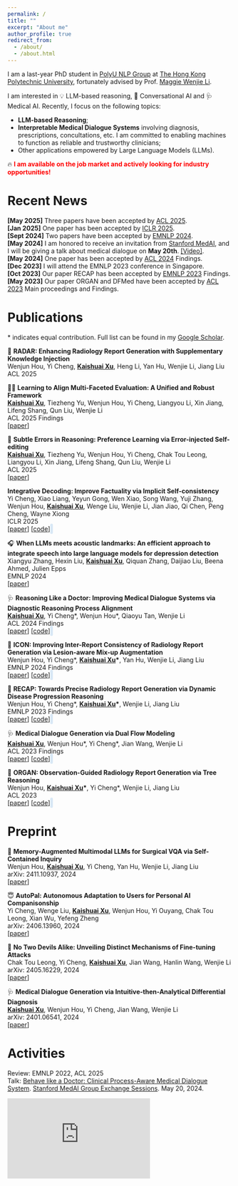 ```yaml
---
permalink: /
title: ""
excerpt: "About me"
author_profile: true
redirect_from: 
  - /about/
  - /about.html
---
```


I am a last-year PhD student in [PolyU NLP Group](https://polyunlp.github.io/) at [The Hong Kong Polytechnic University](https://www.polyu.edu.hk/), fortunately advised by Prof. [ Maggie Wenjie Li](https://www4.comp.polyu.edu.hk/~cswjli/).  

I am interested in 💡 LLM-based reasoning, 🤖 Conversational AI and 🩺 Medical AI. Recently, I focus on the following topics:
- **LLM-based Reasoning**; 
- **Interpretable Medical Dialogue Systems** involving diagnosis, prescriptions, concultations, etc. I am committed to enabling machines to function as reliable and trustworthy clinicians; 
- Other applications empowered by Large Language Models (LLMs). 

🔥 **<font color=red>I am available on the job market and actively looking for industry opportunities!</font>**    

Recent News
======
**[May 2025]** Three papers have been accepted by [ACL 2025](https://2025.aclweb.org/).  
**[Jan 2025]** One paper has been accepted by [ICLR 2025](https://iclr.cc/).  
**[Sept 2024]** Two papers have been accepted by [EMNLP 2024](https://2024.emnlp.org/).  
**[May 2024]** I am honored to receive an invitation from [Stanford MedAI](https://stanford-medai.github.io/), and I will be giving a talk about medical dialogue on **May 20th**. [\[Video\]](https://www.youtube.com/watch?v=T4if1iDbxaE).  
**[May 2024]** One paper has been accepted by [ACL 2024](https://2024.aclweb.org/) Findings.  
**[Dec 2023]** I will attend the EMNLP 2023 conference in Singapore.\
**[Oct 2023]** Our paper RECAP has been accepted by [EMNLP 2023](https://2023.emnlp.org) Findings.\
**[May 2023]** Our paper ORGAN and DFMed have been accepted by [ACL 2023](https://2023.aclweb.org) Main proceedings and Findings.

Publications
======
\* indicates equal contribution. Full list can be found in my [Google Scholar](https://scholar.google.com/citations?user=qfJ9u80AAAAJ).

🩻 **RADAR: Enhancing Radiology Report Generation with Supplementary Knowledge Injection**  
  Wenjun Hou, Yi Cheng, **<u>Kaishuai Xu</u>**, Heng Li, Yan Hu, Wenjie Li, Jiang Liu  
  ACL 2025  

👨‍⚖️ **Learning to Align Multi-Faceted Evaluation: A Unified and Robust Framework**  
  **<u>Kaishuai Xu</u>**, Tiezheng Yu, Wenjun Hou, Yi Cheng, Liangyou Li, Xin Jiang, Lifeng Shang, Qun Liu, Wenjie Li  
  ACL 2025 Findings  
  \[[paper](https://arxiv.org/abs/2502.18874)\]

🤔 **Subtle Errors in Reasoning: Preference Learning via Error-injected Self-editing**  
  **<u>Kaishuai Xu</u>**, Tiezheng Yu, Wenjun Hou, Yi Cheng, Chak Tou Leong, Liangyou Li, Xin Jiang, Lifeng Shang, Qun Liu, Wenjie Li  
  ACL 2025  
  \[[paper](https://arxiv.org/abs/2410.06638)\]

 **Integrative Decoding: Improve Factuality via Implicit Self-consistency**  
  Yi Cheng, Xiao Liang, Yeyun Gong, Wen Xiao, Song Wang, Yuji Zhang, Wenjun Hou, **<u>Kaishuai Xu</u>**, Wenge Liu, Wenjie Li, Jian Jiao, Qi Chen, Peng Cheng, Wayne Xiong  
  ICLR 2025  
  \[[paper](https://arxiv.org/abs/2410.01556)\] \[[code](https://github.com/YiCheng98/IntegrativeDecoding)]&nbsp;&nbsp;
<span id="star-count-IntegrativeDecoding" class="github-stars"></span>
<script src="/_pages/script.js"></script>

🎧 **When LLMs meets acoustic landmarks: An efficient approach to integrate speech into large language models for depression detection**  
  Xiangyu Zhang, Hexin Liu, **<u>Kaishuai Xu</u>**, Qiquan Zhang, Daijiao Liu, Beena Ahmed, Julien Epps  
  EMNLP 2024  
  \[[paper](https://arxiv.org/abs/2402.13276)\]

🩺 **Reasoning Like a Doctor: Improving Medical Dialogue Systems via Diagnostic Reasoning Process Alignment**  
  **<u>Kaishuai Xu</u>**, Yi Cheng\*, Wenjun Hou\*, Qiaoyu Tan, Wenjie Li  
  ACL 2024 Findings  
  \[[paper](http://arxiv.org/abs/2406.13934)\] \[[code](https://github.com/kaishxu/Emulation)\]&nbsp;&nbsp;
<span id="star-count-emulation" class="github-stars"></span>
<script src="/_pages/script.js"></script>

🩻 **ICON: Improving Inter-Report Consistency of Radiology Report Generation via Lesion-aware Mix-up Augmentation**  
  Wenjun Hou, Yi Cheng*, **<u>Kaishuai Xu</u>\***, Yan Hu, Wenjie Li, Jiang Liu   
  EMNLP 2024 Findings  
  \[[paper](https://arxiv.org/abs/2402.12844)\] \[[code](https://github.com/wjhou/ICon)\]&nbsp;&nbsp;
<span id="star-count-icon" class="github-stars"></span>
<script src="/_pages/script.js"></script>

🩻 **RECAP: Towards Precise Radiology Report Generation via Dynamic Disease Progression Reasoning**  
  Wenjun Hou, Yi Cheng\*, **<u>Kaishuai Xu</u>\***, Wenjie Li, Jiang Liu  
  EMNLP 2023 Findings  
  \[[paper](https://arxiv.org/abs/2310.13864)\] \[[code](https://github.com/wjhou/Recap)\]&nbsp;&nbsp;
<span id="star-count-recap" class="github-stars"></span>
<script src="/_pages/script.js"></script>

🩺 **Medical Dialogue Generation via Dual Flow Modeling**  
  **<u>Kaishuai Xu</u>**, Wenjun Hou\*, Yi Cheng\*, Jian Wang, Wenjie Li  
  ACL 2023 Findings  
  \[[paper](https://arxiv.org/abs/2305.18109)\] \[[code](https://github.com/kaishxu/DFMed)\]&nbsp;&nbsp;
<span id="star-count-dfmed" class="github-stars"></span>
<script src="/_pages/script.js"></script>

🩻 **ORGAN: Observation-Guided Radiology Report Generation via Tree Reasoning**  
  Wenjun Hou, **<u>Kaishuai Xu</u>\***, Yi Cheng\*, Wenjie Li, Jiang Liu  
  ACL 2023  
  \[[paper](https://arxiv.org/abs/2306.06466)\] \[[code](https://github.com/wjhou/ORGan)\]&nbsp;&nbsp;
<span id="star-count-organ" class="github-stars"></span>
<script src="/_pages/script.js"></script>
<style>
  .github-stars {
      background-color: #D9E8F6;
      padding: 3.0px;
      color: rgb(0, 0, 0);
      border-radius: 5px;
      margin-left: -8px;
      height: auto;
  }
</style>

Preprint
======

🩻 **Memory-Augmented Multimodal LLMs for Surgical VQA via Self-Contained Inquiry**  
  Wenjun Hou, **<u>Kaishuai Xu</u>**, Yi Cheng, Yan Hu, Wenjie Li, Jiang Liu  
  arXiv: 2411.10937, 2024  
  \[[paper](https://arxiv.org/abs/2411.10937)\]

😇 **AutoPal: Autonomous Adaptation to Users for Personal AI Companisonship**  
  Yi Cheng, Wenge Liu, **<u>Kaishuai Xu</u>**, Wenjun Hou, Yi Ouyang, Chak Tou Leong, Xian Wu, Yefeng Zheng  
  arXiv: 2406.13960, 2024  
  \[[paper](https://arxiv.org/abs/2406.13960)\]

👿 **No Two Devils Alike: Unveiling Distinct Mechanisms of Fine-tuning Attacks**  
  Chak Tou Leong, Yi Cheng, **<u>Kaishuai Xu</u>**, Jian Wang, Hanlin Wang, Wenjie Li  
  arXiv: 2405.16229, 2024  
  \[[paper](https://arxiv.org/abs/2405.16229)\]

🩺 **Medical Dialogue Generation via Intuitive-then-Analytical Differential Diagnosis**  
  **<u>Kaishuai Xu</u>**, Wenjun Hou, Yi Cheng, Jian Wang, Wenjie Li  
  arXiv: 2401.06541, 2024  
  \[[paper](https://arxiv.org/abs/2401.06541)\]  

Activities
======
Review: EMNLP 2022, ACL 2025  
Talk: [Behave like a Doctor: Clinical Process-Aware Medical Dialogue System](https://www.youtube.com/watch?v=T4if1iDbxaE&t=1123s). [Stanford MedAI Group Exchange Sessions](https://stanford-medai.github.io/). May 20, 2024.
<iframe class="custom-iframe" src="https://www.youtube.com/embed/T4if1iDbxaE" frameborder="0" allow="accelerometer; autoplay; encrypted-media; gyroscope; picture-in-picture" allowfullscreen></iframe>
<style>
.custom-iframe {
    width: 320px !important;
    height: 180px !important;
}
</style>
<script type='text/javascript' id='clustrmaps' src='//cdn.clustrmaps.com/map_v2.js?cl=ffffff&w=349&t=tt&d=OQN1yjd4wsRYTf95Ow-yUUL81sV4TnISMjKniwrRS2I&co=5ebcff&cmo=ff0404&cmn=2edc2e'></script>
